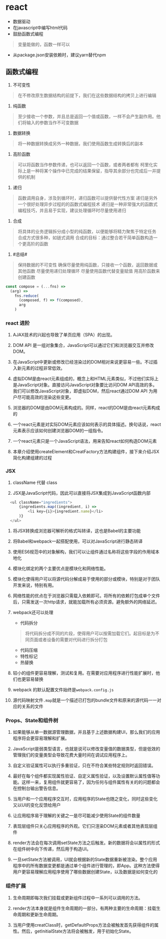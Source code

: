 # react

- 数据驱动
- 在javascript中编写html代码
- 鼓励函数式编程
> 变量能做的，函数一样可以

- 从package.json安装依赖时，建议yarn替代npm

## 函数式编程

1. 不可变性
> 在不修改原生数据结构的前提下，我们在这些数据结构的拷贝上进行编辑

1. 纯函数
> 至少接收一个参数，并且总是返回一个值或函数，一样不会产生副作用。他们将输入的参数当作不可变数据

1. 数据转换
> 将一种数据转换成另外一种数据，我们使用函数生成转换后的副本

1. 高阶函数
> 可以将函数当作参数传递，也可以返回一个函数，或者两者都有
> 柯里化实际上是一种将某个操作中已完成的结果保留，指导其余部分也完成后一并提供的机制

1. 递归
> 函数调用自身，涉及到循环时，递归函数可以提供替代性方案
> 递归是另外一个很好处理异步过程的的函数式编程技术
> 递归是一种非常强大的函数式编程技巧，并且易于实现，建议处理循环时尽量使用递归

1. 合成
> 将具体的业务逻辑拆分成小型的纯函数，以便能够将精力聚焦于特定任务
> 合成方式很多种，如链式调用
> 合成的目标：通过整合若干简单函数构造一个更高阶的函数

1. #总结#
> 保持数据的不可变性
> 确保尽量使用纯函数，只接收一个函数，返回数据或其他函数
> 尽量使用递归处理循环
> 尽量使用函数代替变量赋值
> 用高阶函数来创建函数

``` js
const compose = (...fns) =>
  (arg) =>
    fns.reduce(
      (composed, f) => f(composed),
      arg
    )

```

### react 进阶

1. AJAX技术的兴起也导致了单页应用（SPA）的出现。

2. DOM API 是一组对象集合，JavaScript可以通过它们和浏览器交互并修改DOM。

3. 在JavaScript中更新或修改已经渲染过的DOM相对来说更容易一些。不过插入新元素的过程非常低效。

4. 虚拟DOM是由react元素组成的，概念上和HTML元素类似，不过他们实际上是JavaScript对象。直接访问JavaScript对象要比访问DOM API高效的多。我们可以修改JavaScript对象，即虚拟DOM，然后react通过DOM API 为用户尽可能高效的渲染这些变更。

5. 浏览器的DOM是由DOM元素构成的。同样，react的DOM是由react元素构成的

6. 一个react元素是对实际DOM元素应该如何表示的具体描述。换句话说，react元素表示应该如何创建浏览器DOM的一组指令。

7. 一个react元素只是一个JavaScript语法，用来告知react如何构造DOM元素

8. 本章介绍使用createElement和CreatFactory方法构建组件，接下来介绍JSX简化构建组建的过程

### JSX

1. className 代替 class

1. JSX是JavaScript代码，因此可以直接将JSX集成到JavaScript函数内部

``` js
  <ul className="ingredients">
      {ingredients.map((ingredient, i) =>
          <li key={i}>{ingredient.name}</li>
      )}
  </ul>
```

1. 将JSX转换成浏览器可解析的格式叫转译，这也是Babel的主要功能

1. 将Babel和webpack一起搭配使用，可以对JavaScript进行静态转译

1. 使用ES6规范中的对象解构，我们可以让组件通过名称将这些字段的作用域本地化

1. 模块化绑定的两个主要优点是模块化和网络性能。

1. 模块化使得用户可以将源代码分解成易于使用的部分或模块，特别是对于团队开发来说，特别有用。

1. 网络性能的优点在于浏览器只需载入依赖即可。将所有的依赖打包成单个文件后，只需发送一次http请求，就能加载所有必须资源。避免额外的网络延迟。

1. webpack还可以处理

    - 代码拆分
    > 将代码拆分成不同的片段，使得用户可以按需加载它们。起目标是为不同页面或者设备的需要对代码进行拆分打包
    - 代码压缩
    - 特性标记
    - 热替换

1. 较小的组件更容易理解，测试和复用。在需要对应用程序进行性能扩展时，他们也更容易替换

1. webpack 的默认配置文件始终是`webpack.config.js`

1. 源代码映射文件`.map`就是一个描述已打包的bundle文件和原来的源代码一一对应的关系的文件

### Props、State和组件树

1. 如果能够从单一数据源管理数据，并且基于上述数据构建UI，那么我们的应用程序将会更容易理解和扩展。

1. JavaScript是弱类型语言，也就是说可以修改变量值的数据类型，但是低效的管理我们的变量类型会导致花费大量时间在调试应用程序上。

1. 自定义验证属性可以执行多重验证，只在不符合某些特定规则时返回错误。

1. 最好在每个组件都实现属性验证、自定义属性验证，以及设置默认属性值等功能。这样一来，复用组件就更容易了，因为任何与组件属性有关的的问题都会在控制台输出警告信息。

1. 当用户和一个应用程序交互时，应用程序的State也随之变化，同时这些变化又以UI的变化反馈给用户

1. 让应用程序易于理解的关键之一是尽可能减少使用State的组件数量

1. 表现层组件只关心应用程序的外观。它们只渲染DOM元素或者其他表现层组件

1. render方法会在每次调用setState方法之后触发。新的数据将会以属性的形式在组件树中向下传递，然后用于构造UI。

1. 一旦setState方法被调用，UI就会根据新的State数据重新被渲染。整个应用程序中的所有数据变更都是通过单个组件进行管理的，即App。这种方法使得用户更容易理解应用程序使用了哪些数据创建State，以及数据是如何变化的

### 组件扩展

1. 生命周期即每次我们挂载或更新组件过程中一系列可以调用的方法。

1. render方法本身就是组件生命周期的一部分。有两种主要的生命周期：挂载生命周期和更新生命周期。

1. 当用户使用creatClass时，getDefaultProps方法会被触发首先获得组件的属性。然后，getInitialState方法将会被触发，用于初始化State。
